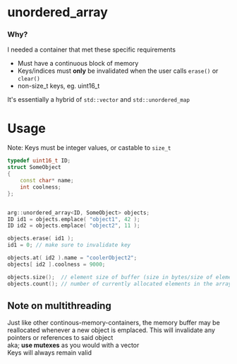 # unordered_array

### Why?

I needed a container that met these specific requirements
* Must have a continuous block of memory
* Keys/indices must **only** be invalidated when the user calls `erase()` or `clear()`
* non-size_t keys, eg. uint16_t

It's essentially a hybrid of `std::vector` and `std::unordered_map`  

# Usage
Note: Keys must be integer values, or castable to `size_t`
```cpp
typedef uint16_t ID;
struct SomeObject 
{
    const char* name;
    int coolness;
};


arg::unordered_array<ID, SomeObject> objects;
ID id1 = objects.emplace( "object1", 42 );
ID id2 = objects.emplace( "object2", 11 );

objects.erase( id1 );
id1 = 0; // make sure to invalidate key

objects.at( id2 ).name = "coolerObject2";
objects[ id2 ].coolness = 9000;
```

```cpp
objects.size();  // element size of buffer (size in bytes/size of element)
objects.count(); // number of currently allocated elements in the array
```

## Note on multithreading
Just like other continous-memory-containers, the memory buffer may be reallocated whenever a new object is emplaced. This will invalidate any pointers or references to said object  
aka; **use mutexes** as you would with a vector  
Keys will always remain valid 
